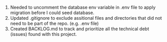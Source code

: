 1. Needed to uncomment the database env variable in .env file to apply migration before I could seed database.
2. Updated .gitignore to exclude assitional files and directories that did not need to be part of the repo. (e.g. .env file)
3. Created BACKLOG.md to track and prioritize all the technical debt (issues) found with this project.
